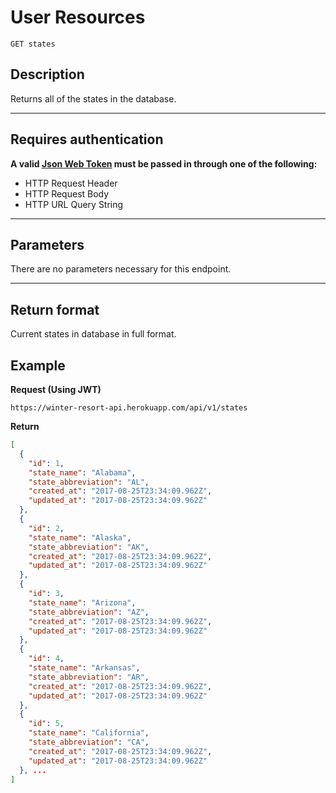 # User Resources

```
GET states
```

## Description

Returns all of the states in the database.

--------------------------------------------------------------------------------

## Requires authentication

**A valid [Json Web Token](https://winter-resort-api.herokuapp.com/) must be passed in through one of the following:**

- HTTP Request Header
- HTTP Request Body
- HTTP URL Query String

--------------------------------------------------------------------------------

## Parameters

There are no parameters necessary for this endpoint.

--------------------------------------------------------------------------------

## Return format

Current states in database in full format.

## Example

**Request (Using JWT)**

```
https://winter-resort-api.herokuapp.com/api/v1/states
```

**Return**

```json
[
  {
    "id": 1,
    "state_name": "Alabama",
    "state_abbreviation": "AL",
    "created_at": "2017-08-25T23:34:09.962Z",
    "updated_at": "2017-08-25T23:34:09.962Z"
  },
  {
    "id": 2,
    "state_name": "Alaska",
    "state_abbreviation": "AK",
    "created_at": "2017-08-25T23:34:09.962Z",
    "updated_at": "2017-08-25T23:34:09.962Z"
  },
  {
    "id": 3,
    "state_name": "Arizona",
    "state_abbreviation": "AZ",
    "created_at": "2017-08-25T23:34:09.962Z",
    "updated_at": "2017-08-25T23:34:09.962Z"
  },
  {
    "id": 4,
    "state_name": "Arkansas",
    "state_abbreviation": "AR",
    "created_at": "2017-08-25T23:34:09.962Z",
    "updated_at": "2017-08-25T23:34:09.962Z"
  },
  {
    "id": 5,
    "state_name": "California",
    "state_abbreviation": "CA",
    "created_at": "2017-08-25T23:34:09.962Z",
    "updated_at": "2017-08-25T23:34:09.962Z"
  }, ...
]
```
